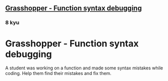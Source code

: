 <h2><a href=https://www.codewars.com/kata/56dae9dc54c0acd29d00109a/train/javascript target="_blank">Grasshopper - Function syntax debugging</a></h2><h3>8 kyu</h3><h1 id="grasshopper---function-syntax-debugging">Grasshopper - Function syntax debugging</h1><p>A student was working on a function and made some syntax mistakes while coding. Help them find their mistakes and fix them.</p>